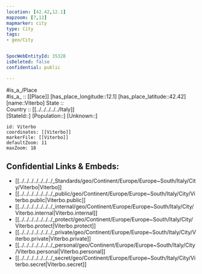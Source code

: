 ```yaml
---
location: [42.42,12.1] 
mapzoom: [7,12] 
mapmarker: city 
type: City
tags:
- geo/City


SpocWebEntityId: 35328
isDeleted: false
confidential: public

---
```

#is_a_/Place  
#is_a_ :: [[Place]] 
[has_place_longitude::12.1] 
[has_place_latitude::42.42] 
[name::Viterbo] 
State ::  
Country :: [[../../../../../Italy]]  
[StateId::] 
[Population::] 
[Unknown::] 


```leaflet
id: Viterbo
coordinates: [[Viterbo]] 
markerFile: [[Viterbo]] 
defaultZoom: 11 
maxZoom: 18
```


## Confidential Links & Embeds: 
- [[../../../../../../../_Standards/geo/Continent/Europe/Europe~South/Italy/City/Viterbo|Viterbo]] 
- [[../../../../../../../_public/geo/Continent/Europe/Europe~South/Italy/City/Viterbo.public|Viterbo.public]] 
- [[../../../../../../../_internal/geo/Continent/Europe/Europe~South/Italy/City/Viterbo.internal|Viterbo.internal]] 
- [[../../../../../../../_protect/geo/Continent/Europe/Europe~South/Italy/City/Viterbo.protect|Viterbo.protect]] 
- [[../../../../../../../_private/geo/Continent/Europe/Europe~South/Italy/City/Viterbo.private|Viterbo.private]] 
- [[../../../../../../../_personal/geo/Continent/Europe/Europe~South/Italy/City/Viterbo.personal|Viterbo.personal]] 
- [[../../../../../../../_secret/geo/Continent/Europe/Europe~South/Italy/City/Viterbo.secret|Viterbo.secret]] 
